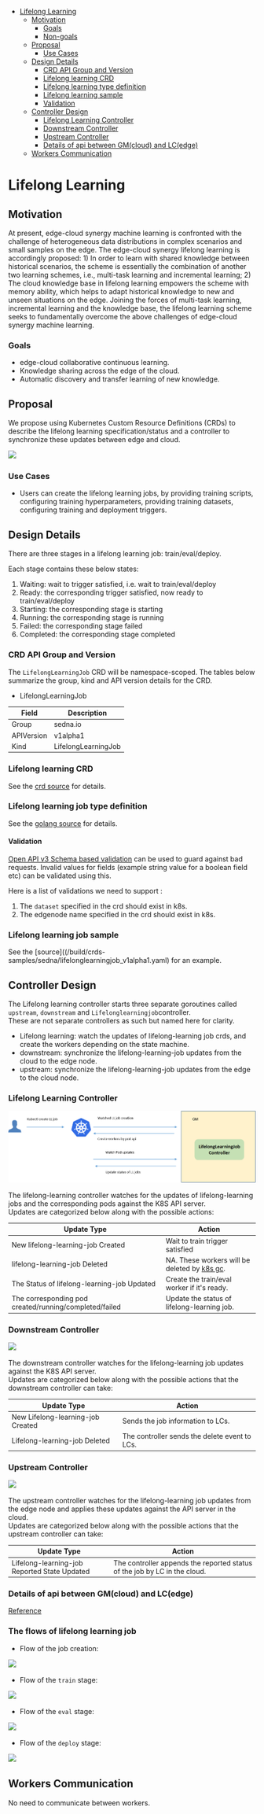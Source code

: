 * [Lifelong Learning](#lifelong-learning)
   * [Motivation](#motivation)
     * [Goals](#goals)
     * [Non\-goals](#non-goals)
   * [Proposal](#proposal)
     * [Use Cases](#use-cases)
   * [Design Details](#design-details)
     * [CRD API Group and Version](#crd-api-group-and-version)
     * [Lifelong learning CRD](#lifelong-learning-crd)
     * [Lifelong learning type definition](#lifelong-learning-job-type-definition)
     * [Lifelong learning sample](#lifelong-learning-job-sample)
     * [Validation](#validation)
   * [Controller Design](#controller-design)
     * [Lifelong Learning Controller](#lifelong-learning-controller)
     * [Downstream Controller](#downstream-controller)
     * [Upstream Controller](#upstream-controller)
     * [Details of api between GM(cloud) and LC(edge)](#details-of-api-between-gmcloud-and-lcedge)
   * [Workers Communication](#workers-communication)

# Lifelong Learning
## Motivation


At present, edge-cloud synergy machine learning is confronted with the challenge of heterogeneous data distributions in complex scenarios and small samples on the edge. The edge-cloud synergy lifelong learning is accordingly proposed: 1) In order to learn with shared knowledge between historical scenarios, the scheme is essentially the combination of another two learning schemes, i.e., multi-task learning and incremental learning; 2) The cloud knowledge base in lifelong learning empowers the scheme with memory ability, which helps to adapt historical knowledge to new and unseen situations on the edge. Joining the forces of multi-task learning, incremental learning and the knowledge base, the lifelong learning scheme seeks to fundamentally overcome the above challenges of edge-cloud synergy machine learning.
### Goals


* edge-cloud collaborative continuous learning.
* Knowledge sharing across the edge of the cloud.
* Automatic discovery and transfer learning of new knowledge.

## Proposal
We propose using Kubernetes Custom Resource Definitions (CRDs) to describe 
the lifelong learning specification/status and a controller to synchronize these updates between edge and cloud.

![](./images/lifelong-learning-job-crd.png)

### Use Cases

* Users can create the lifelong learning jobs, by providing training scripts, configuring training hyperparameters, providing training datasets, configuring training and deployment triggers.



## Design Details
There are three stages in a lifelong learning job: train/eval/deploy.

Each stage contains these below states:
1. Waiting: wait to trigger satisfied, i.e. wait to train/eval/deploy
1. Ready: the corresponding trigger satisfied, now ready to train/eval/deploy
1. Starting: the corresponding stage is starting
1. Running: the corresponding stage is running
1. Failed: the corresponding stage failed
1. Completed: the corresponding stage completed

### CRD API Group and Version
The `LifelongLearningJob` CRD will be namespace-scoped.
The tables below summarize the group, kind and API version details for the CRD.

* LifelongLearningJob

| Field                 | Description             |
|-----------------------|-------------------------|
|Group                  | sedna.io     |
|APIVersion             | v1alpha1                |
|Kind                   | LifelongLearningJob             |

### Lifelong learning CRD
See the [crd source](/build/crds/sedna/sedna.io_lifelonglearningjobs.yaml) for details.

### Lifelong learning job type definition

See the [golang source](/pkg/apis/sedna/v1alpha1/lifelongllearningjob_types.go) for details.

#### Validation
[Open API v3 Schema based validation](https://kubernetes.io/docs/tasks/access-kubernetes-api/custom-resources/custom-resource-definitions/#validation) can be used to guard against bad requests.
Invalid values for fields (example string value for a boolean field etc) can be validated using this.

Here is a list of validations we need to support :
1. The `dataset` specified in the crd should exist in k8s.
1. The edgenode name specified in the crd should exist in k8s.

### Lifelong learning job sample
See the [source]((/build/crds-samples/sedna/lifelonglearningjob_v1alpha1.yaml) for an example.
    
## Controller Design

The Lifelong learning controller starts three separate goroutines called `upstream`, `downstream` and `Lifelonglearningjob`controller.<br/>
These are not separate controllers as such but named here for clarity.
- Lifelong learning: watch the updates of lifelong-learning job crds, and create the workers depending on the state machine.
- downstream: synchronize the lifelong-learning-job updates from the cloud to the edge node.
- upstream: synchronize the lifelong-learning-job updates from the edge to the cloud node.

### Lifelong Learning Controller
![](./images/lifelong-learning-controller.png)

The lifelong-learning controller watches for the updates of lifelong-learning jobs and the corresponding pods against the K8S API server.<br/>
Updates are categorized below along with the possible actions:

| Update Type                    | Action                                       |
|-------------------------------|---------------------------------------------- |
|New lifelong-learning-job Created             | Wait to train trigger satisfied|
|lifelong-learning-job Deleted                 | NA. These workers will be deleted by [k8s gc](https://kubernetes.io/docs/concepts/workloads/controllers/garbage-collection/).|
|The Status of lifelong-learning-job Updated               | Create the train/eval worker if it's ready.|
|The corresponding pod created/running/completed/failed                 | Update the status of lifelong-learning job.|

### Downstream Controller
![](./images/lifelong-learning-downstream-controller.png)

The downstream controller watches for the lifelong-learning job updates against the K8S API server.<br/>
Updates are categorized below along with the possible actions that the downstream controller can take:

| Update Type                    | Action                                       |
|-------------------------------|---------------------------------------------- |
|New Lifelong-learning-job Created             |Sends the job information to LCs.|
|Lifelong-learning-job Deleted                 | The controller sends the delete event to LCs.|

### Upstream Controller
![](./images/lifelong-learning-upstream-controller.png)

The upstream controller watches for the lifelong-learning job updates from the edge node and applies these updates against the API server in the cloud.<br/>
Updates are categorized below along with the possible actions that the upstream controller can take:

| Update Type                        | Action                                        |
|-------------------------------     |---------------------------------------------- |
|Lifelong-learning-job Reported State Updated    |  The controller appends the reported status of the job by LC in the cloud. |

### Details of api between GM(cloud) and LC(edge)
[Reference](https://github.com/kubeedge/sedna/blob/main/docs/proposals/incremental-learning.md#details-of-api-between-gmcloud-and-lcedge)

### The flows of lifelong learning job
- Flow of the job creation:

![](./images/lifelong-learning-flow-creation.png)

- Flow of the `train` stage:

![](./images/lifelong-learning-flow-train-stage.png)

- Flow of the `eval` stage:

![](./images/lifelong-learning-flow-eval-stage.png)

- Flow of the `deploy` stage:

![](./images/lifelong-learning-flow-deploy-stage.png)

## Workers Communication
No need to communicate between workers.
